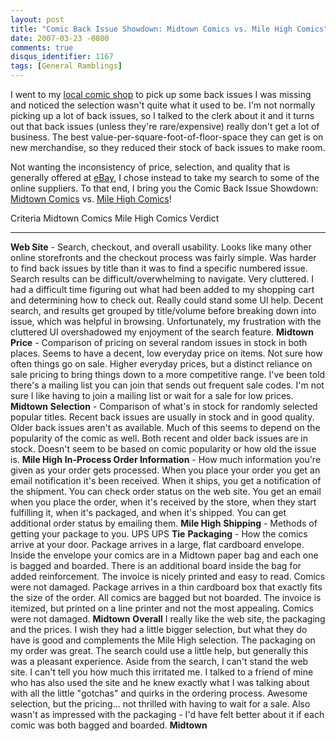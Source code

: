 ```yaml
---
layout: post
title: "Comic Back Issue Showdown: Midtown Comics vs. Mile High Comics"
date: 2007-03-23 -0800
comments: true
disqus_identifier: 1167
tags: [General Ramblings]
---
```

I went to my [local comic
shop](http://www.tfaw.com/Help/Store-Locations___25/?mode=storedetails&location=milwaukie)
to pick up some back issues I was missing and noticed the selection
wasn't quite what it used to be. I'm not normally picking up a lot of
back issues, so I talked to the clerk about it and it turns out that
back issues (unless they're rare/expensive) really don't get a lot of
business. The best value-per-square-foot-of-floor-space they can get is
on new merchandise, so they reduced their stock of back issues to make
room.
 
 Not wanting the inconsistency of price, selection, and quality that is
generally offered at [eBay](http://www.ebay.com), I chose instead to
take my search to some of the online suppliers. To that end, I bring you
the Comic Back Issue Showdown: [Midtown
Comics](http://www.midtowncomics.com) vs. [Mile High
Comics](http://www.milehighcomics.com)!
 
  Criteria                                                                                             Midtown Comics                                                                                                                                                                                                                                                                                       Mile High Comics                                                                                                                                                                                                                                                                                                                                                                                                                                                                   Verdict
  ---------------------------------------------------------------------------------------------------- ---------------------------------------------------------------------------------------------------------------------------------------------------------------------------------------------------------------------------------------------------------------------------------------------------- ---------------------------------------------------------------------------------------------------------------------------------------------------------------------------------------------------------------------------------------------------------------------------------------------------------------------------------------------------------------------------------------------------------------------------------------------------------------------------------- ---------------
  **Web Site** - Search, checkout, and overall usability.                                              Looks like many other online storefronts and the checkout process was fairly simple. Was harder to find back issues by title than it was to find a specific numbered issue. Search results can be difficult/overwhelming to navigate.                                                                Very cluttered. I had a difficult time figuring out what had been added to my shopping cart and determining how to check out. Really could stand some UI help. Decent search, and results get grouped by title/volume before breaking down into issue, which was helpful in browsing. Unfortunately, my frustration with the cluttered UI overshadowed my enjoyment of the search feature.                                                                                         **Midtown**
  **Price** - Comparison of pricing on several random issues in stock in both places.                  Seems to have a decent, low everyday price on items. Not sure how often things go on sale.                                                                                                                                                                                                           Higher everyday prices, but a distinct reliance on sale pricing to bring things down to a more competitive range. I've been told there's a mailing list you can join that sends out frequent sale codes. I'm not sure I like having to join a mailing list or wait for a sale for low prices.                                                                                                                                                                                      **Midtown**
  **Selection** - Comparison of what's in stock for randomly selected popular titles.                  Recent back issues are usually in stock and in good quality. Older back issues aren't as available. Much of this seems to depend on the popularity of the comic as well.                                                                                                                             Both recent and older back issues are in stock. Doesn't seem to be based on comic popularity or how old the issue is.                                                                                                                                                                                                                                                                                                                                                              **Mile High**
  **In-Process Order Information** - How much information you're given as your order gets processed.   When you place your order you get an email notification it's been received. When it ships, you get a notification of the shipment. You can check order status on the web site.                                                                                                                       You get an email when you place the order, when it's received by the store, when they start fulfilling it, when it's packaged, and when it's shipped. You can get additional order status by emailing them.                                                                                                                                                                                                                                                                        **Mile High**
  **Shipping** - Methods of getting your package to you.                                               UPS                                                                                                                                                                                                                                                                                                  UPS                                                                                                                                                                                                                                                                                                                                                                                                                                                                                **Tie**
  **Packaging** - How the comics arrive at your door.                                                  Package arrives in a large, flat cardboard envelope. Inside the envelope your comics are in a Midtown paper bag and each one is bagged and boarded. There is an additional board inside the bag for added reinforcement. The invoice is nicely printed and easy to read. Comics were not damaged.    Package arrives in a thin cardboard box that exactly fits the size of the order. All comics are bagged but not boarded. The invoice is itemized, but printed on a line printer and not the most appealing. Comics were not damaged.                                                                                                                                                                                                                                                **Midtown**
  **Overall**                                                                                          I really like the web site, the packaging and the prices. I wish they had a little bigger selection, but what they do have is good and complements the Mile High selection. The packaging on my order was great. The search could use a little help, but generally this was a pleasant experience.   Aside from the search, I can't stand the web site. I can't tell you how much this irritated me. I talked to a friend of mine who has also used the site and he knew exactly what I was talking about with all the little "gotchas" and quirks in the ordering process. Awesome selection, but the pricing... not thrilled with having to wait for a sale. Also wasn't as impressed with the packaging - I'd have felt better about it if each comic was both bagged and boarded.   **Midtown**


